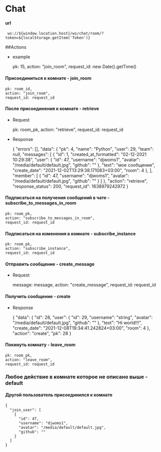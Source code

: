 # Chat 
#### url

     ws://${window.location.host}/ws/chat/room/?token=${localStorage.getItem('Token')}

##Actions

- example


    pk: 15,
    action: "join_room",
    request_id: new Date().getTime()


#### Присоединиться к комнате - join_room

    pk: room_id,
    action: "join_room",
    request_id: request_id

#### После присоединения к комнате - retrieve
- Request


    pk: room_pk,
    action: "retrieve",
    request_id: request_id

- Response


    {
      "errors": [],
      "data": {
        "pk": 4,
        "name": "Python",
        "user": 29,
        "team": null,
        "messages": [
          {
            "id": 1,
            "created_at_formatted": "02-12-2021 10:29:38",
            "user": {
              "id": 47,
              "username": "djwoms1",
              "avatar": "/media/default/default.jpg",
              "github": ""
            },
            "text": "мое сообщение",
            "create_date": "2021-12-02T13:29:38.171083+03:00",
            "room": 4
          },
        ],
        "member": [
          {
            "id": 47,
            "username": "djwoms1",
            "avatar": "/media/default/default.jpg",
            "github": ""
          }
        ]
      },
      "action": "retrieve",
      "response_status": 200,
      "request_id": 1638979242972
    }

#### Подписаться на получения сообщений в чате - subscribe_to_messages_in_room

    pk: room_pk,
    action: "subscribe_to_messages_in_room",
    request_id: request_id

#### Подписаться на изменения в комнате - subscribe_instance

    pk: room_pk,
    action: "subscribe_instance",
    request_id: request_id

#### Отправить сообщение - create_message
- Request


    message: message,
    action: "create_message",
    request_id: request_id


#### Получить сообщение - create
- Response


    {
      "data": {
        "id": 28,
        "user": {
          "id": 29,
          "username": "string",
          "avatar": "/media/default/default.jpg",
          "github": ""
        },
        "text": "Hi world!!!",
        "create_date": "2021-12-08T19:34:41.242824+03:00",
        "room": 4
      },
      "action": "create",
      "pk": 28
    }

#### Покинуть комнату - leave_room

    pk: room_pk,
    action: "leave_room",
    request_id: request_id


### Любое действие в комнате которое не описано выше - default

#### Другой пользователь присоединился к комнате

    {
      "join_user": [
        {
          "id": 47,
          "username": "djwoms1",
          "avatar": "/media/default/default.jpg",
          "github": ""
        }
      ]
    }















